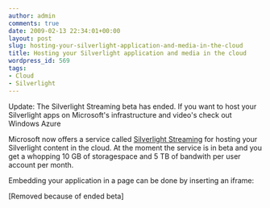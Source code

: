 ```yaml
---
author: admin
comments: true
date: 2009-02-13 22:34:01+00:00
layout: post
slug: hosting-your-silverlight-application-and-media-in-the-cloud
title: Hosting your Silverlight application and media in the cloud
wordpress_id: 569
tags:
- Cloud
- Silverlight
---
```


Update: The Silverlight Streaming beta has ended. If you want to host your Silverlight apps on Microsoft's infrastructure and video's check out Windows Azure

Microsoft now offers a service called [Silverlight Streaming](http://silverlight.live.com/) for hosting your Silverlight content in the cloud. At the moment the service is in beta and you get a whopping 10 GB of storagespace and 5 TB of bandwith per user account per month.

Embedding your application in a page can be done by inserting an iframe:

[Removed because of ended beta]
